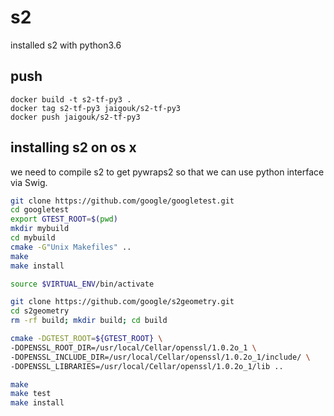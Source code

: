 # s2

installed s2 with python3.6

## push

```console
docker build -t s2-tf-py3 .
docker tag s2-tf-py3 jaigouk/s2-tf-py3
docker push jaigouk/s2-tf-py3
```

## installing s2 on os x

we need to compile s2 to get pywraps2 so that we can use python interface via Swig.

```sh
git clone https://github.com/google/googletest.git
cd googletest
export GTEST_ROOT=$(pwd)
mkdir mybuild
cd mybuild
cmake -G"Unix Makefiles" ..
make
make install

source $VIRTUAL_ENV/bin/activate

git clone https://github.com/google/s2geometry.git
cd s2geometry
rm -rf build; mkdir build; cd build

cmake -DGTEST_ROOT=${GTEST_ROOT} \
-DOPENSSL_ROOT_DIR=/usr/local/Cellar/openssl/1.0.2o_1 \
-DOPENSSL_INCLUDE_DIR=/usr/local/Cellar/openssl/1.0.2o_1/include/ \
-DOPENSSL_LIBRARIES=/usr/local/Cellar/openssl/1.0.2o_1/lib ..

make
make test
make install
```
